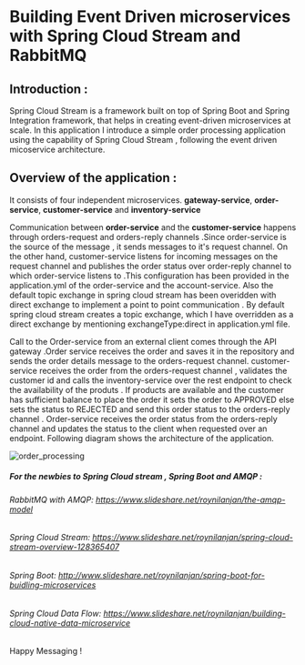 # Building Event Driven microservices with Spring Cloud Stream and RabbitMQ

## Introduction :

Spring Cloud Stream is a framework built on top of Spring Boot and Spring Integration framework,  that helps in creating event-driven microservices at scale.
In this application I introduce a simple order processing application using the capability of Spring Cloud Stream , following the  event driven micoservice architecture. 
## Overview of the application : 
It consists of four independent microservices. 
**gateway-service**,
**order-service**,
**customer-service** and 
**inventory-service**

Communication between **order-service** and the **customer-service** happens through orders-request and orders-reply channels .Since order-service is the source of the message ,
it sends messages to it's request channel. On the other hand, customer-service
listens for incoming messages on the request channel and publishes the order status over order-reply channel to which order-service listens to .This configuration has been provided in the application.yml of the order-service and the account-service. Also the default topic exchange in spring cloud stream has been overidden with direct exchange to implement a point to point communication .  By default spring cloud stream creates a topic exchange, which I have overridden as a direct exchange by mentioning exchangeType:direct in application.yml file.

Call to the Order-service from an external client comes through the API gateway .Order service receives the order and saves it in the repository and sends the order details message to the orders-request channel. customer-service receives the order from the orders-request channel , validates the customer id and calls the inventory-service over the rest endpoint to check the availability of the produts . If products are available and the customer has sufficient balance to place the order it sets the order to APPROVED else sets the status to REJECTED and send this order status to the orders-reply channel . Order-service receives the order status from the orders-reply channel and updates the status to the client when requested over an endpoint. Following diagram shows the architecture of the application.


![order_processing](https://user-images.githubusercontent.com/9249786/52193963-c56d3a80-2877-11e9-9a82-33498f05c037.png)



##### For the newbies to Spring Cloud stream , Spring Boot and AMQP :

###### RabbitMQ with AMQP: https://www.slideshare.net/roynilanjan/the-amqp-model
###### Spring Cloud Stream: https://www.slideshare.net/roynilanjan/spring-cloud-stream-overview-128365407
###### Spring Boot: http://www.slideshare.net/roynilanjan/spring-boot-for-buidling-microservices
###### Spring Cloud Data Flow: https://www.slideshare.net/roynilanjan/building-cloud-native-data-microservice

Happy Messaging !

